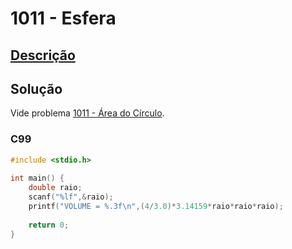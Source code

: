 # 1011 - Esfera

## [Descrição](https://www.beecrowd.com.br/judge/pt/problems/view/1011)

## Solução

Vide problema [1011 - Área do Círculo](../1011/README.md).

### C99

```c
#include <stdio.h>
 
int main() {
    double raio;
    scanf("%lf",&raio);
    printf("VOLUME = %.3f\n",(4/3.0)*3.14159*raio*raio*raio);
 
    return 0;
}
```









